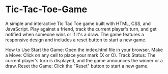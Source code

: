 # Tic-Tac-Toe-Game
A simple and interactive Tic Tac Toe game built with HTML, CSS, and JavaScript. Play against a friend, track the current player's turn, and get notified when someone wins or if it's a draw. The game features a responsive design and includes a reset button to start a new game.

How to Use
Start the Game: Open the index.html file in your browser.
Make a Move: Click on any cell to place your mark (X or O).
Track Status: The current player's turn is displayed, and the game announces the winner or a draw.
Reset the Game: Click the "Reset" button to start a new game.
